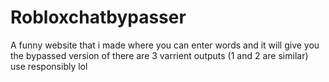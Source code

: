 # Robloxchatbypasser

A funny website that i made where you can enter words and it will give you the bypassed version of
there are 3 varrient outputs (1 and 2 are similar) use responsibly lol
